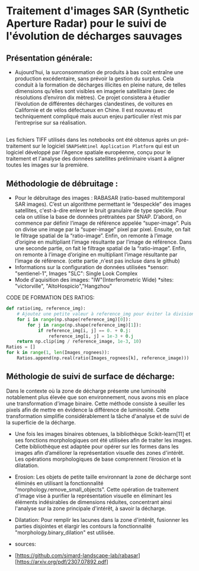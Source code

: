 # Traitement d'images SAR (Synthetic Aperture Radar) pour le suivi de l'évolution de décharges sauvages
## Présentation générale: 
* Aujourd’hui, la surconsommation de produits à bas coût entraîne une production excédentaire, sans prévoir la gestion du surplus. Cela conduit à la formation de décharges illicites en pleine nature, de telles dimensions qu’elles sont visibles en imagerie satellitaire (avec de résolutions d’environ dix mètres). Ce projet consistera à étudier l’évolution de différentes décharges clandestines, de voitures en Californie et de vélos défectueux en Chine. Il est nouveau et techniquement compliqué mais aucun enjeu particulier n’est mis par l’entreprise sur sa réalisation.

## 
Les fichiers TIFF utilisés dans les notebooks ont été obtenus après un pré-traitement sur le logiciel `SNAPSeNtinel Application Platform` qui est un logiciel développé par l'Agence spatiale européenne, conçu pour le traitement et l'analyse des données satellites préliminaire visant à aligner toutes les images sur la première.

## Méthodologie de débruitage :

* Pour le débruitage des images : RABASAR (ratio-based multitemporal SAR images). C’est un algorithme permettant le “despeckle” des images satellites, c'est-à-dire enlever le bruit granulaire de type speckle. Pour cela on utilise la base de données prétraitées par SNAP. D’abord, on commence par définir l’image de référence appelée “super-image”. Puis on divise une image par la “super-image” pixel par pixel. Ensuite, on fait le filtrage spatial de la “ratio-image”. Enfin, on remonte à l’image d’origine en multipliant l’image résultante par l’image de référence.
Dans une seconde partie, on fait le filtrage spatial de la “ratio-image”. Enfin, on remonte à l’image d’origine en multipliant l’image résultante par l’image de référence. (cette partie ,n'est pas incluse dans le github)
* Informations sur la configuration de données utilisées 
*sensor: "sentienel-1", Images "SLC": Single Look Complex
* Mode d'aquisition des images: "IW"(Interferometric Wide)
*sites: "victorville", "AltoHospicio","Hangzhou"


CODE DE FORMATION DES RATIOS:
```python
def ratio(img, reference_img):
    # Ajoutez une petite valeur à reference_img pour éviter la division par zéro
    for i in range(np.shape(reference_img)[0]):
        for j in range(np.shape(reference_img)[1]):
            if reference_img[i, j] == 0. + 0.j:
                reference_img[i, j] = 1e-3 + 0.j
    return np.clip(img / reference_image, 1e-3, 10)
Ratios = []
for k in range(1, len(Images_rognees)):
    Ratios.append(np.real(ratio(Images_rognees[k], reference_image)))

```

## Méthologie de suivi de surface de décharge:
Dans le contexte où la zone de décharge présente une luminosité notablement plus élevée que son environnement, nous avons mis en place une transformation d'image binaire. Cette méthode consiste à seuiller les pixels afin de mettre en évidence la différence de luminosité. Cette transformation simplifie considérablement la tâche d'analyse et de suivi de la superficie de la décharge.
* Une fois les images binaires obtenues, la bibliothèque Scikit-learn[11] et ses fonctions morphologiques ont été utilisées afin de traiter les images. Cette bibliothèque est adaptée pour opérer sur les formes dans les images afin d’améliorer la représentation visuelle des zones d'intérêt. Les opérations morphologiques de base comprennent l’érosion et la dilatation. 
* Erosion: 
Les objets de petite taille environnant la zone de décharge sont éliminés en utilisant la fonctionnalité "morphology.remove_small_objects". Cette opération de traitement d'image vise à purifier la représentation visuelle en éliminant les éléments indésirables de dimensions réduites, concentrant ainsi l'analyse sur la zone principale d'intérêt, à savoir la décharge.             
* Dilatation:
Pour remplir les lacunes dans la zone d'intérêt, fusionner les parties disjointes et élargir les contours la fonctionnalité  "morphology.binary_dilation" est utilisée.

* sources:
* [https://github.com/simard-landscape-lab/rabasar]
  [https://arxiv.org/pdf/2307.07892.pdf]
